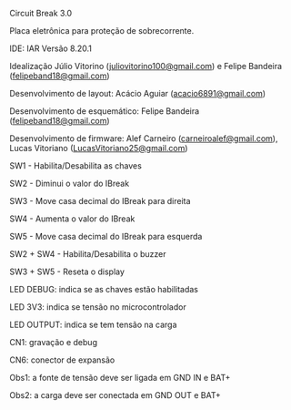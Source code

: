 Circuit Break 3.0

Placa eletrônica para proteção de sobrecorrente.

IDE: IAR Versão 8.20.1

Idealização Júlio Vitorino (juliovitorino100@gmail.com) e Felipe Bandeira (felipeband18@gmail.com)

Desenvolvimento de layout:      Acácio Aguiar (acacio6891@gmail.com)

Desenvolvimento de esquemático: Felipe Bandeira (felipeband18@gmail.com)

Desenvolvimento de firmware:    Alef Carneiro (carneiroalef@gmail.com), Lucas Vitoriano (LucasVitoriano25@gmail.com)


SW1 - Habilita/Desabilita as chaves

SW2 - Diminui o valor do IBreak

SW3 - Move casa decimal do IBreak para direita

SW4 - Aumenta o valor do IBreak

SW5 - Move casa decimal do IBreak para esquerda

SW2 + SW4 - Habilita/Desabilita o buzzer

SW3 + SW5 - Reseta o display

LED DEBUG:  indica se as chaves estão habilitadas

LED 3V3:    indica se tensão no microcontrolador

LED OUTPUT: indica se tem tensão na carga

CN1: gravação e debug

CN6: conector de expansão

Obs1: a fonte de tensão deve ser ligada em GND IN e BAT+

Obs2: a carga deve ser conectada em GND OUT e BAT+
